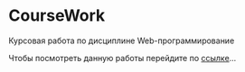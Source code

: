 # CourseWork
Курсовая работа по дисциплине Web-программирование

Чтобы посмотреть данную работы перейдите по [ссылке](https://shadowhd-bit.github.io/CourseWork/lab15.html)...
